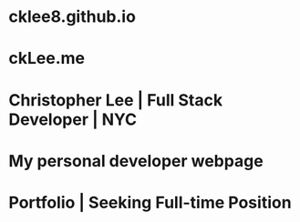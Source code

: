 # cklee8.github.io
# ckLee.me
# Christopher Lee | Full Stack Developer | NYC
# My personal developer webpage
# Portfolio | Seeking Full-time Position
